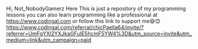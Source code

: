 Hi, Not_NobodyGamerz Here
This is just a repository of my programming lessons
you can also learn programming like a professional at
https://www.codingal.com
or follow this link to support me😄😊
https://www.codingal.com/referral/chicPaella64/invite/?referrer=UmFqYXl2YXJkaGFuIE5hcmF5YW4%3D&utm_source=invite&utm_medium=link&utm_campaign=paid
